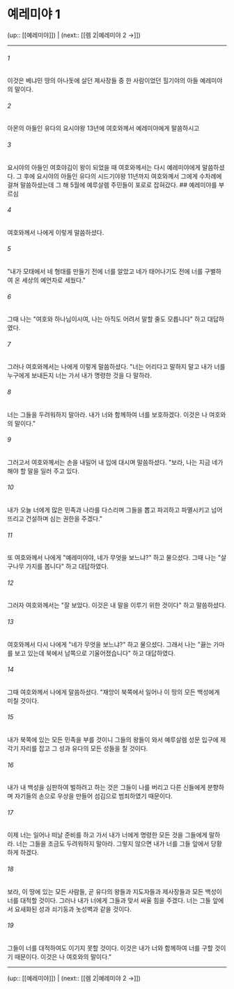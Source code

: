 # 예레미야 1

(up:: [[예레미야]]) | (next:: [[렘 2|예레미야 2 →]])

***




###### 1 

이것은 베냐민 땅의 아나돗에 살던 제사장들 중 한 사람이었던 힐기야의 아들 예레미야의 말이다. 



###### 2 

아몬의 아들인 유다의 요시야왕 13년에 여호와께서 예레미야에게 말씀하시고 



###### 3 

요시야의 아들인 여호야김이 왕이 되었을 때 여호와께서는 다시 예레미야에게 말씀하셨다. 그 후에 요시야의 아들인 유다의 시드기야왕 11년까지 여호와께서 그에게 수차례에 걸쳐 말씀하셨는데 그 해 5월에 예루살렘 주민들이 포로로 잡혀갔다. ## 예레미야를 부르심 



###### 4 

여호와께서 나에게 이렇게 말씀하셨다. 



###### 5 

"내가 모태에서 네 형태를 만들기 전에 너를 알았고 네가 태어나기도 전에 너를 구별하여 온 세상의 예언자로 세웠다." 



###### 6 

그때 나는 "여호와 하나님이시여, 나는 아직도 어려서 말할 줄도 모릅니다" 하고 대답하였다. 



###### 7 

그러나 여호와께서는 나에게 이렇게 말씀하셨다. "너는 어리다고 말하지 말고 내가 너를 누구에게 보내든지 너는 가서 내가 명령한 것을 다 말하라. 



###### 8 

너는 그들을 두려워하지 말아라. 내가 너와 함께하여 너를 보호하겠다. 이것은 나 여호와의 말이다." 



###### 9 

그러고서 여호와께서는 손을 내밀어 내 입에 대시며 말씀하셨다. "보라, 나는 지금 네가 해야 할 말을 일러 주고 있다. 



###### 10 

내가 오늘 너에게 많은 민족과 나라를 다스리며 그들을 뽑고 파괴하고 파멸시키고 넘어뜨리고 건설하며 심는 권한을 주겠다." 



###### 11 

또 여호와께서 나에게 "예레미야야, 네가 무엇을 보느냐?" 하고 물으셨다. 그때 나는 "살구나무 가지를 봅니다" 하고 대답하였다. 



###### 12 

그러자 여호와께서는 "잘 보았다. 이것은 내 말을 이루기 위한 것이다" 하고 말씀하셨다. 



###### 13 

여호와께서 다시 나에게 "네가 무엇을 보느냐?" 하고 물으셨다. 그래서 나는 "끓는 가마를 보고 있는데 북에서 남쪽으로 기울어졌습니다" 하고 대답하였다. 



###### 14 

그때 여호와께서 나에게 말씀하셨다. "재앙이 북쪽에서 일어나 이 땅의 모든 백성에게 미칠 것이다. 



###### 15 

내가 북쪽에 있는 모든 민족을 부를 것이니 그들의 왕들이 와서 예루살렘 성문 입구에 제각기 자리를 잡고 그 성과 유다의 모든 성들을 칠 것이다. 



###### 16 

내가 내 백성을 심판하여 벌하려고 하는 것은 그들이 나를 버리고 다른 신들에게 분향하며 자기들의 손으로 우상을 만들어 섬김으로 범죄하였기 때문이다. 



###### 17 

이제 너는 일어나 떠날 준비를 하고 가서 내가 너에게 명령한 모든 것을 그들에게 말하라. 너는 그들을 조금도 두려워하지 말아라. 그렇지 않으면 내가 너를 그들 앞에서 당황하게 하겠다. 



###### 18 

보라, 이 땅에 있는 모든 사람들, 곧 유다의 왕들과 지도자들과 제사장들과 모든 백성이 너를 대적할 것이다. 그러나 내가 너에게 그들과 맞서 싸울 힘을 주겠다. 너는 그들 앞에서 요새화된 성과 쇠기둥과 놋성벽과 같을 것이다. 



###### 19 

그들이 너를 대적하여도 이기지 못할 것이다. 이것은 내가 너와 함께하여 너를 구할 것이기 때문이다. 이것은 나 여호와의 말이다."

***

(up:: [[예레미야]]) | (next:: [[렘 2|예레미야 2 →]])
